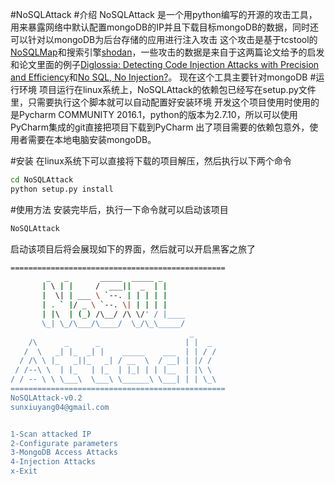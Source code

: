 #NoSQLAttack
#介绍
NoSQLAttack 是一个用python编写的开源的攻击工具，用来暴露网络中默认配置mongoDB的IP并且下载目标mongoDB的数据，同时还可以针对以mongoDB为后台存储的应用进行注入攻击
这个攻击是基于tcstool的[NoSQLMap](http://www.nosqlmap.net/index.html)和搜索引擎[shodan](https://www.shodan.io/)，一些攻击的数据是来自于这两篇论文给予的启发和论文里面的例子[Diglossia: Detecting Code Injection Attacks with Precision and Efficiency](http://www.cs.cornell.edu/~shmat/shmat_ccs13.pdf)和[No SQL, No Injection?](https://www.research.ibm.com/haifa/Workshops/security2015/present/Aviv_NoSQL-NoInjection.pdf)。
现在这个工具主要针对mongoDB
#运行环境
项目运行在linux系统上，NoSQLAttack的依赖包已经写在setup.py文件里，只需要执行这个脚本就可以自动配置好安装环境
开发这个项目使用时使用的是Pycharm COMMUNITY 2016.1，python的版本为2.7.10，所以可以使用PyCharm集成的git直接把项目下载到PyCharm
出了项目需要的依赖包意外，使用者需要在本地电脑安装mongoDB。


#安装
在linux系统下可以直接将下载的项目解压，然后执行以下两个命令
```bash
cd NoSQLAttack
python setup.py install
```
#使用方法
安装完毕后，执行一下命令就可以启动该项目
```bash
NoSQLAttack
```
启动该项目后将会展现如下的界面，然后就可以开启黑客之旅了
```bash
================================================
        _   _       _____  _____ _                      
       | \ | |     /  ___||  _  | |                     
       |  \| | ___ \ `--. | | | | |                   
       | . ` |/ _ \ `--. \| | | | |                    
       | |\  | (_) /\__/ /\ \/' / |____          
       \_| \_/\___/\____/  \_/\_\_____/                  
                                        _          
    /\      _      _                   | |  _        
   /  \   _| |_  _| |    _____    ___  | | / /       
  / /\ \ |_   _||_   _| / __  \  / __| | |/ /        
 / /--\ \  | |_   | |_  | |_| | | |__  | |\ \       
/ / -- \ \ \___\  \___\ \______\ \___| | | \_\      
================================================    
NoSQLAttack-v0.2
sunxiuyang04@gmail.com


1-Scan attacked IP
2-Configurate parameters
3-MongoDB Access Attacks
4-Injection Attacks
x-Exit
```


